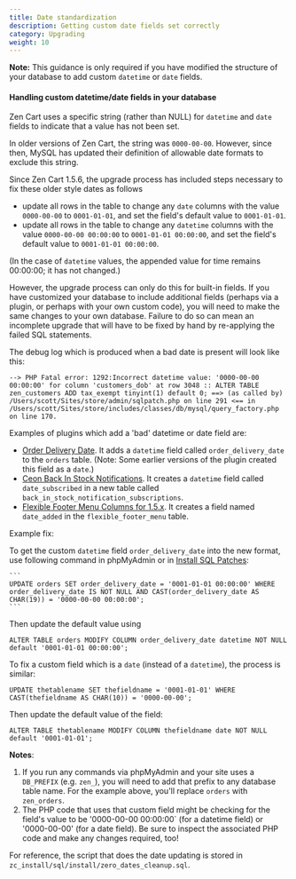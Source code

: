 ```yaml
---
title: Date standardization 
description: Getting custom date fields set correctly 
category: Upgrading
weight: 10
---
```


**Note:** This guidance is only required if you have modified the structure
of your database to add custom `datetime` or `date` fields.  

#### Handling custom datetime/date fields in your database 
Zen Cart uses a specific string (rather than NULL) for `datetime` and `date` fields to indicate that a value has not been set. 

In older versions of Zen Cart, the string was `0000-00-00`. However, since then, MySQL has updated their definition of allowable date formats to exclude this string.  

Since Zen Cart 1.5.6, the upgrade process has included steps necessary to fix these older style dates as follows 
- update all rows in the table to change any `date` columns with the value `0000-00-00` to `0001-01-01`, and set the field's default value to `0001-01-01`. 
- update all rows in the table to change any `datetime` columns with the value `0000-00-00 00:00:00` to `0001-01-01 00:00:00`, and set the field's default value to `0001-01-01 00:00:00`. 

(In the case of `datetime` values, the appended value for time remains 00:00:00; it has not changed.) 

However, the upgrade process can only do this for built-in fields.  If you have customized your database to include additional fields (perhaps via a plugin, or perhaps with your own custom code), you will need to make the same changes to your own database.  Failure to do so can mean an incomplete upgrade that will have to be fixed by hand by re-applying the failed SQL statements. 

The debug log which is produced when a bad date is present will look like this: 

```
--> PHP Fatal error: 1292:Incorrect datetime value: '0000-00-00 00:00:00' for column 'customers_dob' at row 3048 :: ALTER TABLE zen_customers ADD tax_exempt tinyint(1) default 0; ==> (as called by) /Users/scott/Sites/store/admin/sqlpatch.php on line 291 <== in /Users/scott/Sites/store/includes/classes/db/mysql/query_factory.php on line 170.
```

Examples of plugins which add a 'bad' datetime or date field are: 

- [Order Delivery Date](https://www.zen-cart.com/downloads.php?do=file&id=683).  It adds a `datetime` field called `order_delivery_date` to the `orders` table. (Note: Some earlier versions of the plugin created this field as a `date`.)
- [Ceon Back In Stock Notifications](https://www.zen-cart.com/downloads.php?do=file&id=773).  It creates a `datetime` field called `date_subscribed` in a new table called `back_in_stock_notification_subscriptions`. 
- [Flexible Footer Menu Columns for 1.5.x](https://www.zen-cart.com/downloads.php?do=file&id=1726). It creates a field named `date_added` in the `flexible_footer_menu` table.

Example fix: 

To get the custom `datetime` field `order_delivery_date` into the new format, use following command in phpMyAdmin or in [Install SQL Patches](/user/admin_pages/tools/install_sql_patches/): 

````
```
UPDATE orders SET order_delivery_date = '0001-01-01 00:00:00' WHERE order_delivery_date IS NOT NULL AND CAST(order_delivery_date AS CHAR(19)) = '0000-00-00 00:00:00';
```
````

Then update the default value using 

```
ALTER TABLE orders MODIFY COLUMN order_delivery_date datetime NOT NULL default '0001-01-01 00:00:00';
```

To fix a custom field which is a `date` (instead of a `datetime`), the process is similar: 

```
UPDATE thetablename SET thefieldname = '0001-01-01' WHERE CAST(thefieldname AS CHAR(10)) = '0000-00-00';
```

Then update the default value of the field:

```
ALTER TABLE thetablename MODIFY COLUMN thefieldname date NOT NULL default '0001-01-01';
```

**Notes**: 

1. If you run any commands via phpMyAdmin and your site uses a `DB_PREFIX` (e.g. `zen_`), you will need to add that prefix to any database table name.  For the example above, you'll replace `orders` with `zen_orders`.
2. The PHP code that uses that custom field might be checking for the field's value to be '0000-00-00 00:00:00` (for a datetime field) or '0000-00-00' (for a date field).  Be sure to inspect the associated PHP code and make any changes required, too!


For reference, the script that does the date updating is stored in `zc_install/sql/install/zero_dates_cleanup.sql`. 

